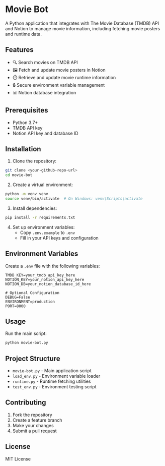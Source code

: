 # Movie Bot

A Python application that integrates with The Movie Database (TMDB) API and Notion to manage movie information, including fetching movie posters and runtime data.

## Features

- 🔍 Search movies on TMDB API
- 🖼️ Fetch and update movie posters in Notion
- ⏱️ Retrieve and update movie runtime information
- 🔒 Secure environment variable management
- 📊 Notion database integration

## Prerequisites

- Python 3.7+
- TMDB API key
- Notion API key and database ID

## Installation

1. Clone the repository:
```bash
git clone <your-github-repo-url>
cd movie-bot
```

2. Create a virtual environment:
```bash
python -m venv venv
source venv/bin/activate  # On Windows: venv\Scripts\activate
```

3. Install dependencies:
```bash
pip install -r requirements.txt
```

4. Set up environment variables:
   - Copy `.env.example` to `.env`
   - Fill in your API keys and configuration

## Environment Variables

Create a `.env` file with the following variables:

```env
TMDB_KEY=your_tmdb_api_key_here
NOTION_KEY=your_notion_api_key_here
NOTION_DB=your_notion_database_id_here

# Optional Configuration
DEBUG=False
ENVIRONMENT=production
PORT=8000
```

## Usage

Run the main script:
```bash
python movie-bot.py
```

## Project Structure

- `movie-bot.py` - Main application script
- `load_env.py` - Environment variable loader
- `runtime.py` - Runtime fetching utilities
- `test_env.py` - Environment testing script

## Contributing

1. Fork the repository
2. Create a feature branch
3. Make your changes
4. Submit a pull request

## License

MIT License 